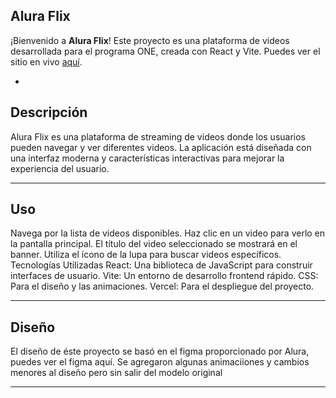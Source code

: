 ## Alura Flix

¡Bienvenido a **Alura Flix**! Este proyecto es una plataforma de videos desarrollada para el programa ONE, creada con React y Vite. Puedes ver el sitio en vivo [aquí](https://alura-flix-jade-gamma.vercel.app/).

-
## Descripción

Alura Flix es una plataforma de streaming de videos donde los usuarios pueden navegar y ver diferentes videos. La aplicación está diseñada con una interfaz moderna y características interactivas para mejorar la experiencia del usuario.

---

## Uso

Navega por la lista de videos disponibles.
Haz clic en un video para verlo en la pantalla principal.
El título del video seleccionado se mostrará en el banner.
Utiliza el ícono de la lupa para buscar videos específicos.
Tecnologías Utilizadas
React: Una biblioteca de JavaScript para construir interfaces de usuario.
Vite: Un entorno de desarrollo frontend rápido.
CSS: Para el diseño y las animaciones.
Vercel: Para el despliegue del proyecto.

---
## Diseño

El diseño de éste proyecto se basó en el figma proporcionado por Alura, puedes ver el figma aquí. Se agregaron algunas animaciiones y cambios menores al diseño pero sin salir del modelo original

---
